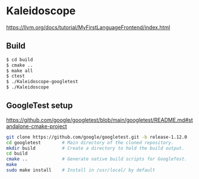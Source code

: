 # Kaleidoscope

https://llvm.org/docs/tutorial/MyFirstLanguageFrontend/index.html

## Build

```bash
$ cd build
$ cmake ..
$ make all
$ ctest
$ ./Kaleidoscope-googletest
$ ./Kaleidoscope
```

## GoogleTest setup

https://github.com/google/googletest/blob/main/googletest/README.md#standalone-cmake-project

```bash
git clone https://github.com/google/googletest.git -b release-1.12.0
cd googletest        # Main directory of the cloned repository.
mkdir build          # Create a directory to hold the build output.
cd build
cmake ..             # Generate native build scripts for GoogleTest.
make
sudo make install    # Install in /usr/local/ by default
```
